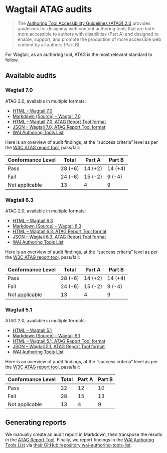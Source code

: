 # Wagtail ATAG audits

> The [Authoring Tool Accessibility Guidelines (ATAG) 2.0](https://www.w3.org/TR/ATAG20/) provides guidelines for designing web content authoring tools that are both more accessible to authors with disabilities (Part A) and designed to enable, support, and promote the production of more accessible web content by all authors (Part B).

For Wagtail, as an authoring tool, ATAG is the most relevant standard to follow.

## Available audits

### Wagtail 7.0

ATAG 2.0, available in multiple formats:

- [HTML – Wagtail 7.0](https://wagtail.github.io/accessibility/audits/atag/atag_wagtail_7.0.html)
- [Markdown (Source) - Wagtail 7.0](https://github.com/wagtail/accessibility/blob/main/audits/atag/atag_wagtail_7.0.md)
- [HTML – Wagtail 7.0, ATAG Report Tool format](https://wagtail.github.io/accessibility/audits/atag/atag_wagtail_7.0_atag-report-tool.html)
- [JSON – Wagtail 7.0, ATAG Report Tool format](./atag_wagtail_7.0_atag-report-tool.json)
- [WAI Authoring Tools List](https://www.w3.org/WAI/tools-list/authoring/)

Here is an overview of audit findings, at the “success criteria” level as per the [W3C ATAG report tool](https://www.w3.org/WAI/atag/report-tool/), pass/fail:

| Conformance Level | Total   | Part A  | Part B  |
| ----------------- | ------- | ------- | ------- |
| Pass              | 28 (+6) | 14 (+2) | 14 (+4) |
| Fail              | 24 (-6) | 15 (-2) | 9 (-4)  |
| Not applicable    | 13      | 4       | 9       |

### Wagtail 6.3

ATAG 2.0, available in multiple formats:

- [HTML – Wagtail 6.3](https://wagtail.github.io/accessibility/audits/atag/atag_wagtail_6.3.html)
- [Markdown (Source) - Wagtail 6.3](https://github.com/wagtail/accessibility/blob/main/audits/atag/atag_wagtail_6.3.md)
- [HTML – Wagtail 6.3, ATAG Report Tool format](https://wagtail.github.io/accessibility/audits/atag/atag_wagtail_6.3_atag-report-tool.html)
- [JSON – Wagtail 6.3, ATAG Report Tool format](./atag_wagtail_6.3_atag-report-tool.json)
- [WAI Authoring Tools List](https://www.w3.org/WAI/tools-list/authoring/)

Here is an overview of audit findings, at the “success criteria” level as per the [W3C ATAG report tool](https://www.w3.org/WAI/atag/report-tool/), pass/fail:

| Conformance Level | Total   | Part A  | Part B  |
| ----------------- | ------- | ------- | ------- |
| Pass              | 28 (+6) | 14 (+2) | 14 (+4) |
| Fail              | 24 (-6) | 15 (-2) | 9 (-4)  |
| Not applicable    | 13      | 4       | 9       |

### Wagtail 5.1

ATAG 2.0, available in multiple formats:

- [HTML – Wagtail 5.1](https://wagtail.github.io/accessibility/audits/atag/atag_wagtail_5.1.html)
- [Markdown (Source) - Wagtail 5.1](https://github.com/wagtail/accessibility/blob/main/audits/atag/atag_wagtail_5.1.md)
- [HTML – Wagtail 5.1, ATAG Report Tool format](https://wagtail.github.io/accessibility/audits/atag/atag_wagtail_5.1_atag-report-tool.html)
- [JSON – Wagtail 5.1, ATAG Report Tool format](./atag_wagtail_5.1_atag-report-tool.json)
- [WAI Authoring Tools List](https://www.w3.org/WAI/tools-list/authoring/)

Here is an overview of audit findings, at the “success criteria” level as per the [W3C ATAG report tool](https://www.w3.org/WAI/atag/report-tool/), pass/fail:

| Conformance Level | Total | Part A | Part B |
| ----------------- | ----- | ------ | ------ |
| Pass              | 22    | 12     | 10     |
| Fail              | 28    | 15     | 13     |
| Not applicable    | 13    | 4      | 9      |

## Generating reports

We manually create an audit report in Markdown, then transpose the results in the [ATAG Report Tool](https://www.w3.org/WAI/atag/report-tool/).
Finally, we report findings in the [WAI Authoring Tools List](https://www.w3.org/WAI/tools-list/authoring/) via [their GitHub repository wai-authoring-tools-list](https://github.com/w3c/wai-authoring-tools-list/pulls?q=sort%3Aupdated-desc+is%3Apr+wagtail+).

